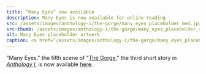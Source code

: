 ```yaml
---
title: “Many Eyes” now available
description: Many Eyes is now available for online reading
src: /assets/images/anthology-i/the-gorge/many_eyes_placeholder_med.jpg
src-thumb: /assets/images/anthology-i/the-gorge/many_eyes_placeholder_small.jpg
alt: Many Eyes placeholder artwork
caption: <a href="/assets/images/anthology-i/the-gorge/many_eyes_placeholder.jpg" target="_blank">A.I. placeholder artwork</a> generated using <a href="https://creator.nightcafe.studio/creation/nfvbf0PXVEbBtEq89Tza" target="_blank">NightCafe Stable Diffusion XL v1.0</a> — <a href="https://creativecommons.org/publicdomain/zero/1.0/" target="_blank">CC0 1.0</a>
---
```


"Many Eyes," the fifth scene of "[The Gorge](/anthology-i/the-gorge/)," the third short story in *[Anthology I](/anthology-i/)*, is now available [here](/anthology-i/the-gorge/many-eyes/).